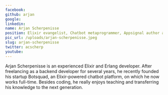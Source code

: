 ```yaml
---
facebook: 
github: arjan
google: 
linkedin: 
name: Arjan Scherpenisse
position: Elixir evangelist, Chatbot metaprogrammer, Appsignal author and Zotonic core developer
pic_url: /uploads/arjan-scherpenisse.jpeg
slug: arjan-scherpenisse
twitter: acscherp
youtube: 
---
```

<p>Arjan Scherpenisse is an experienced Elixir and Erlang developer. After freelancing as a backend developer for several years, he recently founded his startup Botsquad, an Elixir-powered chatbot platform, on which he now works full-time. Besides coding, he really enjoys teaching and transferring his knowledge to the next generation.</p>
